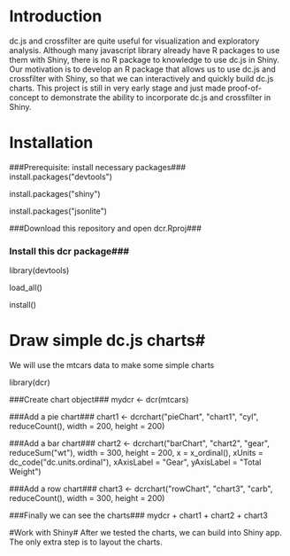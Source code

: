 # Introduction #
dc.js and crossfilter are quite useful for visualization and exploratory analysis. Although many javascript library already have R packages to use them with Shiny, there is no R package to knowledge to use dc.js in Shiny. Our motivation is to develop an R package that allows us to use dc.js and crossfilter with Shiny, so that we can interactively and quickly build dc.js charts. This project is still in very early stage and just made proof-of-concept to demonstrate the ability to incorporate dc.js and crossfilter in Shiny.

# Installation #
###Prerequisite: install necessary packages###
install.packages("devtools")

install.packages("shiny")

install.packages("jsonlite")

###Download this repository and open dcr.Rproj###
### Install this dcr package###
library(devtools)

load_all()

install()

# Draw simple dc.js charts#
We will use the mtcars data to make some simple charts

library(dcr)

###Create chart object###
mydcr <- dcr(mtcars)

###Add a pie chart###
chart1 <- dcrchart("pieChart", "chart1", "cyl", reduceCount(), width = 200, height = 200)

###Add a bar chart###
chart2 <- dcrchart("barChart", "chart2", "gear", reduceSum("wt"), 
                   width = 300, height = 200, x = x_ordinal(), xUnits = dc_code("dc.units.ordinal"),
                   xAxisLabel = "Gear", yAxisLabel = "Total Weight")

###Add a row chart###
chart3 <- dcrchart("rowChart", "chart3", "carb", reduceCount(), width = 300, height = 200)

###Finally we can see the charts###
mydcr + chart1 + chart2 + chart3

#Work with Shiny#
After we tested the charts, we can build into Shiny app. The only extra step is to layout the charts.